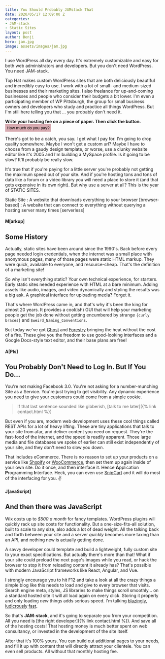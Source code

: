 ```yaml
---
title: You Should Probably JAMstack That
date: 2020/05/17 12:09:00 Z
categories:
- JAM-stack
- Static Sites
layout: post
author: Benji
hero: jam.jpg
image: assets/images/jam.jpg
---
```


I use WordPress all day every day. It's extremely customizable and easy for both web administrators and developers. But you don't need WordPress. You need JAM-stack.

Top Hat makes custom WordPress sites that are both deliciously beautiful and incredibly easy to use. I work with a lot of small- and medium-sized businesses and their marketing sites. I also freelance for up-and-coming businesses and people who consider their budgets a bit lower. I'm even a participating member of WP Pittsburgh, the group for small business owners and developers who study and practice all things WordPress. But I'm still here telling you that ... you probably don't need it.

**Write your hosting fee on a piece of paper. Then click the button.**
<button onclick="alert('Too much :(')" style="padding: 5px; border: none; background: #d8acb2;">How much do you pay?</button>

There's got to be a catch, you say. I get what I pay for. I'm going to drop quality somewhere. Maybe I won't get a custom url? Maybe I have to choose from a gaudy design template, or worse, use a clunky website editor like it's 2005 and I'm building a MySpace profile. Is it going to be slow? It'll probably be really slow.

It's true that if you're paying for a little server you're probably not getting the maximum speed out of your site. And if you're hosting tons and tons of data like a forum or a video library you will need a place to store it (and that gets expensive in its own right). But why use a server at all? This is the year of STATIC SITES.

Static Site
: A website that downloads everything to your browser [browser-based]
: A website that can connect to everything without querying a hosting server many times [serverless]


#### M[arkup]

## Some History
Actually, static sites have been around since the 1990's. Back before every page needed login credentials, when the internet was a small place with anonymous pages, many of those pages were static HTML markup. They were quick, available to everyone, and resource-cheap. That's the definition of a marketing site!

So why isn't everything static? Your own technical experience, for starters. Early static sites needed experience with HTML at a bare minimum. Adding assets like audio, images, and video dynamically and styling the results was a big ask. A graphical interface for uploading media? Forget it.

That's where WordPress came in, and that's why it's been the king for almost 20 years. It provides a cool(ish) GUI that will help your marketing people get the job done without getting encumbered by strange `{curly braces}` and `$weird_Naming_Conventions`.

But today we've got [Ghost](https://ghost.org/) and [Forestry](https://forestry.io/) bringing the heat without the cost of a fire. These give you the freedom to use good-looking interfaces and a Google Docs-style text editor, and their base plans are free!

#### A[PIs]

## You Probably Don't Need to Log In. But If You Do...
You're not making Facebook 3.0. You're not asking for a number-munching Site as a Service. You're just trying to get visibility. Any dynamic experience you need to give your customers could come from a simple cookie.

> If that last sentence sounded like gibberish, [talk to me later]({% link contact.html %})

But even if you are, modern web development uses these cool things called REST APIs for a lot of heavy lifting. These are tiny applications that talk to your site from afar, and deliver content you need on request. They're the fast-food of the internet, and the speed is readily apparent. Those large media and file databases we spoke of earlier can still exist independently of your site, and they don't need to slow you down.

That includes eCommerce. There is no reason to set up your products on a service like [Shopify](https://shopify.dev/docs/admin-api/rest/reference) or [WooCommerce](https://woocommerce.github.io/woocommerce-rest-api-docs/#introduction), then set them up again inside of your own site. Do it once, and then interface it. Hence **A**pplication **P**rogramming **I**nterface. Heck, you can even use [SnipCart](https://snipcart.com/) and it will do most of the interfacing for you. ✌️


#### J[avaScript]
## And then there was JavaScript
Wix costs up to *$500 a month* for fancy templates. WordPress plugins will quickly rack up site costs for functionality. But a one-size-fits-all solution, built to scale to any size, also adds a lot of dead weight. All the talking back and forth between your site and a server *quickly* becomes more taxing than an API, and nothing new is actually getting done.

A savvy developer could template and build a lightweight, fully custom site to your exact specifications. But actually there's more than that! What if your site could preload the next page's images while you read, or hack the browser to stop it from reloading content it already has? That's possible with modern JavaScript frameworks like React, Angular, and Vue.

I strongly encourage you to hit F12 and take a look at all the crazy things a simple blog like this needs to load and give to every browser that visits. Search engine meta, styles, JS libraries to make things scroll smoothly... on a standard hosted site it will all load again on every click. Storing it properly and only loading *new* things adds serious speed. I'm talking [blazingly](https://www.shopflamingo.com), [ludicrously](https://ca.braun.com/en-ca) [fast](https://airbnb.io/).


So that's **JAM-stack**, and it's going to separate you from your competition. All you need is [the right developer]({% link contact.html %}). And save all of the hosting costs! That hosting money is much better spent on web consultancy, or invested in the development of the site itself.

After that it's 100% yours. You can build out additional pages to your needs, and fill it up with content that will directly attract your clientele. You can even sell products. All without that monthly hosting fee.